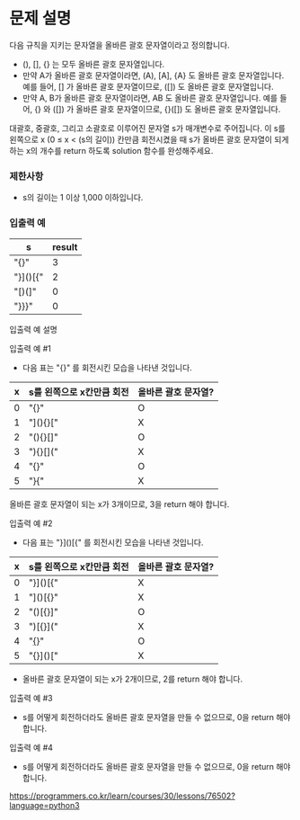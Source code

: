 # 문제 설명

다음 규칙을 지키는 문자열을 올바른 괄호 문자열이라고 정의합니다.

+ (), [], {} 는 모두 올바른 괄호 문자열입니다.
+ 만약 A가 올바른 괄호 문자열이라면, (A), [A], {A} 도 올바른 괄호 문자열입니다. 예를 들어, [] 가 올바른 괄호 문자열이므로, ([]) 도 올바른 괄호 문자열입니다.
+ 만약 A, B가 올바른 괄호 문자열이라면, AB 도 올바른 괄호 문자열입니다. 예를 들어, {} 와 ([]) 가 올바른 괄호 문자열이므로, {}([]) 도 올바른 괄호 문자열입니다.

대괄호, 중괄호, 그리고 소괄호로 이루어진 문자열 s가 매개변수로 주어집니다. 이 s를 왼쪽으로 x (0 ≤ x < (s의 길이)) 칸만큼 회전시켰을 때 s가 올바른 괄호 문자열이 되게 하는 x의 개수를 return 하도록 solution 함수를 완성해주세요.

### 제한사항

+ s의 길이는 1 이상 1,000 이하입니다.

### 입출력 예
| s	| result | 
|---|---| 
| "[](){}" | 3 | 
| "}]()[{" | 2 | 
| "[)(]"	| 0 | 
| "}}}"	| 0 | 

입출력 예 설명

입출력 예 #1

+ 다음 표는 "[](){}" 를 회전시킨 모습을 나타낸 것입니다.

| x	| s를 왼쪽으로 x칸만큼 회전	| 올바른 괄호 문자열? | 
|---|---|---| 
| 0	| "[](){}"	| O | 
| 1	| "](){}["	| X | 
| 2	| "(){}[]"	| O | 
| 3	| "){}[]("	| X | 
| 4	| "{}[]()"	| O | 
| 5	| "}[](){"	| X | 

올바른 괄호 문자열이 되는 x가 3개이므로, 3을 return 해야 합니다.

입출력 예 #2

+ 다음 표는 "}]()[{" 를 회전시킨 모습을 나타낸 것입니다.

| x	| s를 왼쪽으로 x칸만큼 회전	| 올바른 괄호 문자열? | 
|---|---|---| 
| 0	| "}]()[{"	| X | 
| 1	| "]()[{}"	| X | 
| 2	| "()[{}]"	| O | 
| 3	| ")[{}]("	| X | 
| 4	| "[{}]()"	| O | 
| 5	| "{}]()["	| X | 

+ 올바른 괄호 문자열이 되는 x가 2개이므로, 2를 return 해야 합니다.

입출력 예 #3

+ s를 어떻게 회전하더라도 올바른 괄호 문자열을 만들 수 없으므로, 0을 return 해야 합니다.

입출력 예 #4

+ s를 어떻게 회전하더라도 올바른 괄호 문자열을 만들 수 없으므로, 0을 return 해야 합니다.

https://programmers.co.kr/learn/courses/30/lessons/76502?language=python3
